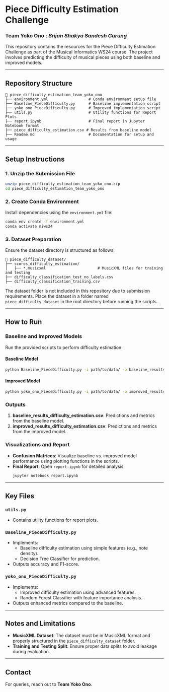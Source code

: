 # Piece Difficulty Estimation Challenge

### **Team Yoko Ono** : *Srijan Shakya* *Sandesh Gurung*

This repository contains the resources for the Piece Difficulty Estimation Challenge as part of the Musical Informatics WS24 course. The project involves predicting the difficulty of musical pieces using both baseline and improved models.

---

## Repository Structure

```
📂 piece_difficulty_estimation_team_yoko_ono
├── environment.yml                  # Conda environment setup file
├── Baseline_PieceDifficulty.py      # Baseline implementation script
├── yoko_ono_PieceDifficulty.py      # Improved implementation script
├── utils.py                         # Utility functions for Report Plots
├── report.ipynb                     # Final report in Jupyter Notebook format
├── piece_difficulty_estimation.csv # Results from baseline model
├── Readme.md                        # Documentation for setup and usage
```

---

## Setup Instructions

### 1. Unzip the Submission File
```bash
unzip piece_difficulty_estimation_team_yoko_ono.zip
cd piece_difficulty_estimation_team_yoko_ono
```

### 2. Create Conda Environment
Install dependencies using the `environment.yml` file:
```bash
conda env create -f environment.yml
conda activate miws24
```

### 3. Dataset Preparation
Ensure the dataset directory is structured as follows:
```
📂 piece_difficulty_dataset/
├── scores_difficulty_estimation/
│   ├── *.musicxml                       # MusicXML files for training and testing
├── difficulty_classification_test_no_labels.csv
├── difficulty_classification_training.csv
```

The dataset folder is not included in this repository due to submission requirements. Place the dataset in a folder named `piece_difficulty_dataset` in the root directory before running the scripts.

---

## How to Run

### Baseline and Improved Models
Run the provided scripts to perform difficulty estimation:

#### Baseline Model
```bash
python Baseline_PieceDifficulty.py -i path/to/data/ -o baseline_results_difficulty_estimation.csv
```

#### Improved Model
```bash
python yoko_ono_PieceDifficulty.py -i path/to/data/ -o improved_results_difficulty_estimation.csv
```

### Outputs
1. **baseline_results_difficulty_estimation.csv**: Predictions and metrics from the baseline model.
2. **improved_results_difficulty_estimation.csv**: Predictions and metrics from the improved model.

### Visualizations and Report
- **Confusion Matrices**: Visualize baseline vs. improved model performance using plotting functions in the scripts.
- **Final Report**: Open `report.ipynb` for detailed analysis:
  ```bash
  jupyter notebook report.ipynb
  ```

---

## Key Files

### `utils.py`
- Contains utility functions for report plots.

### `Baseline_PieceDifficulty.py`
- Implements:
  - Baseline difficulty estimation using simple features (e.g., note density).
  - Decision Tree Classifier for prediction.
- Outputs accuracy and F1-score.

### `yoko_ono_PieceDifficulty.py`
- Implements:
  - Improved difficulty estimation using advanced features.
  - Random Forest Classifier with feature importance analysis.
- Outputs enhanced metrics compared to the baseline.

---

## Notes and Limitations
- **MusicXML Dataset**: The dataset must be in MusicXML format and properly structured in the `piece_difficulty_dataset` folder.
- **Training and Testing Split**: Ensure proper data splits to avoid leakage during evaluation.

---

## Contact
For queries, reach out to **Team Yoko Ono**.
